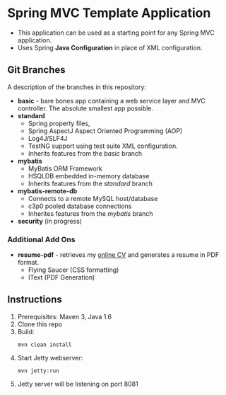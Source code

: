 # Spring MVC Template Application
*   This application can be used as a starting point for any Spring MVC application.
*   Uses Spring **Java Configuration** in place of XML configuration.

## Git Branches
A description of the branches in this repository:

*   **basic** - bare bones app containing a web service layer and MVC controller.  The absolute smallest app possible.
*   **standard**
    - Spring property files,
    - Spring AspectJ Aspect Oriented Programming (AOP)
    - Log4J/SLF4J
    - TestNG support using test suite XML configuration.
    - Inherits features from the *basic* branch
*   **mybatis**
    - MyBatis ORM Framework
    - HSQLDB embedded in-memory database
    - Inherits features from the *standard* branch
*   **mybatis-remote-db**
    - Connects to a remote MySQL host/database
    - c3p0 pooled database connections
    - Inherites features from the *mybatis* branch
*   **security** (in progress)

### Additional Add Ons
*   **resume-pdf** - retrieves my [online CV](http://www.orangemako.com/wiki/index.php/Curriculum_Vitae) and generates a resume in PDF format.
    - Flying Saucer (CSS formatting)
    - IText (PDF Generation)

## Instructions
1.  Prerequisites: Maven 3, Java 1.6
2.  Clone this repo
3.  Build: <pre><code>mvn clean install</code></pre>
4.  Start Jetty webserver: <pre><code>mvn jetty:run</code></pre>
5.  Jetty server will be listening on port 8081
